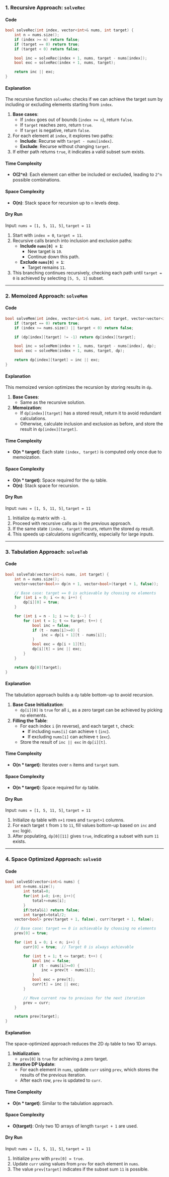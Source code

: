 ### 1. Recursive Approach: `solveRec`

#### Code
```cpp
bool solveRec(int index, vector<int>& nums, int target) {
    int n = nums.size();
    if (index >= n) return false;
    if (target == 0) return true;
    if (target < 0) return false;

    bool inc = solveRec(index + 1, nums, target - nums[index]);
    bool exc = solveRec(index + 1, nums, target);

    return inc || exc;
}
```

#### Explanation
The recursive function `solveRec` checks if we can achieve the target sum by including or excluding elements starting from `index`. 
1. **Base cases**:
   - If `index` goes out of bounds (`index >= n`), return `false`.
   - If `target` reaches zero, return `true`.
   - If `target` is negative, return `false`.
2. For each element at `index`, it explores two paths:
   - **Include**: Recurse with `target - nums[index]`.
   - **Exclude**: Recurse without changing `target`.
3. If either path returns `true`, it indicates a valid subset sum exists.

#### Time Complexity
- **O(2^n)**: Each element can either be included or excluded, leading to `2^n` possible combinations.

#### Space Complexity
- **O(n)**: Stack space for recursion up to `n` levels deep.

#### Dry Run
Input: `nums = [1, 5, 11, 5]`, `target = 11`
1. Start with `index = 0`, `target = 11`.
2. Recursive calls branch into inclusion and exclusion paths:
   - **Include `nums[0] = 1`**:
     - New target is `10`.
     - Continue down this path.
   - **Exclude `nums[0] = 1`**:
     - Target remains `11`.
3. This branching continues recursively, checking each path until `target = 0` is achieved by selecting `[5, 5, 1]` subset.

---

### 2. Memoized Approach: `solveMem`

#### Code
```cpp
bool solveMem(int index, vector<int>& nums, int target, vector<vector<int>>& dp) {
    if (target == 0) return true;
    if (index >= nums.size() || target < 0) return false;

    if (dp[index][target] != -1) return dp[index][target];

    bool inc = solveMem(index + 1, nums, target - nums[index], dp);
    bool exc = solveMem(index + 1, nums, target, dp);

    return dp[index][target] = inc || exc;
}
```

#### Explanation
This memoized version optimizes the recursion by storing results in `dp`.
1. **Base Cases**:
   - Same as the recursive solution.
2. **Memoization**:
   - If `dp[index][target]` has a stored result, return it to avoid redundant calculations.
   - Otherwise, calculate inclusion and exclusion as before, and store the result in `dp[index][target]`.

#### Time Complexity
- **O(n * target)**: Each state `(index, target)` is computed only once due to memoization.

#### Space Complexity
- **O(n * target)**: Space required for the `dp` table.
- **O(n)**: Stack space for recursion.

#### Dry Run
Input: `nums = [1, 5, 11, 5]`, `target = 11`
1. Initialize `dp` matrix with `-1`.
2. Proceed with recursive calls as in the previous approach.
3. If the same state `(index, target)` recurs, return the stored `dp` result.
4. This speeds up calculations significantly, especially for large inputs.

---

### 3. Tabulation Approach: `solveTab`

#### Code
```cpp
bool solveTab(vector<int>& nums, int target) {
    int n = nums.size();
    vector<vector<bool>> dp(n + 1, vector<bool>(target + 1, false));

    // Base case: target == 0 is achievable by choosing no elements
    for (int i = 0; i <= n; i++) {
        dp[i][0] = true;
    }

    for (int i = n - 1; i >= 0; i--) {
        for (int t = 1; t <= target; t++) {
            bool inc = false;
            if (t - nums[i]>=0) {
                inc = dp[i + 1][t - nums[i]];
            }
            bool exc = dp[i + 1][t];
            dp[i][t] = inc || exc;
        }
    }

    return dp[0][target];
}

```

#### Explanation
The tabulation approach builds a `dp` table bottom-up to avoid recursion.
1. **Base Case Initialization**:
   - `dp[i][0]` is `true` for all `i`, as a zero target can be achieved by picking no elements.
2. **Filling the Table**:
   - For each index `i` (in reverse), and each target `t`, check:
     - If including `nums[i]` can achieve `t` (`inc`).
     - If excluding `nums[i]` can achieve `t` (`exc`).
   - Store the result of `inc || exc` in `dp[i][t]`.

#### Time Complexity
- **O(n * target)**: Iterates over `n` items and `target` sum.

#### Space Complexity
- **O(n * target)**: Space required for `dp` table.

#### Dry Run
Input: `nums = [1, 5, 11, 5]`, `target = 11`
1. Initialize `dp` table with `n+1` rows and `target+1` columns.
2. For each target `t` from `1` to `11`, fill values bottom-up based on `inc` and `exc` logic.
3. After populating, `dp[0][11]` gives `true`, indicating a subset with sum `11` exists.

---

### 4. Space Optimized Approach: `solveSO`

#### Code
```cpp
bool solveSO(vector<int>& nums) {
    int n=nums.size();
        int total=0;
        for(int i=0; i<n; i++){
            total+=nums[i];
        }
        if(total&1) return false;
        int target=total/2;
    vector<bool> prev(target + 1, false), curr(target + 1, false);

    // Base case: target == 0 is achievable by choosing no elements
    prev[0] = true;

    for (int i = 0; i < n; i++) {
        curr[0] = true;  // Target 0 is always achievable

        for (int t = 1; t <= target; t++) {
            bool inc = false;
            if (t - nums[i]>=0) {
                inc = prev[t - nums[i]];
            }
            bool exc = prev[t];
            curr[t] = inc || exc;
        }

        // Move current row to previous for the next iteration
        prev = curr;
    }

    return prev[target];
}

```

#### Explanation
The space-optimized approach reduces the 2D `dp` table to two 1D arrays.
1. **Initialization**:
   - `prev[0]` is `true` for achieving a zero target.
2. **Iterative DP Update**:
   - For each element in `nums`, update `curr` using `prev`, which stores the results of the previous iteration.
   - After each row, `prev` is updated to `curr`.

#### Time Complexity
- **O(n * target)**: Similar to the tabulation approach.

#### Space Complexity
- **O(target)**: Only two 1D arrays of length `target + 1` are used.

#### Dry Run
Input: `nums = [1, 5, 11, 5]`, `target = 11`
1. Initialize `prev` with `prev[0] = true`.
2. Update `curr` using values from `prev` for each element in `nums`.
3. The value `prev[target]` indicates if the subset sum `11` is possible.
